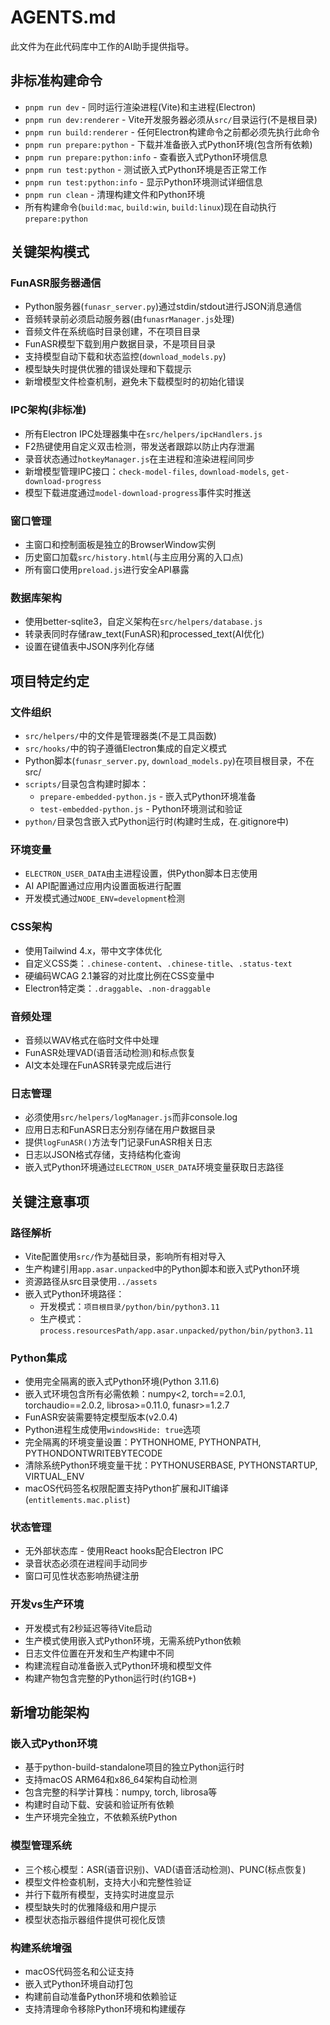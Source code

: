 # AGENTS.md

此文件为在此代码库中工作的AI助手提供指导。

## 非标准构建命令

- `pnpm run dev` - 同时运行渲染进程(Vite)和主进程(Electron)
- `pnpm run dev:renderer` - Vite开发服务器必须从`src/`目录运行(不是根目录)
- `pnpm run build:renderer` - 任何Electron构建命令之前都必须先执行此命令
- `pnpm run prepare:python` - 下载并准备嵌入式Python环境(包含所有依赖)
- `pnpm run prepare:python:info` - 查看嵌入式Python环境信息
- `pnpm run test:python` - 测试嵌入式Python环境是否正常工作
- `pnpm run test:python:info` - 显示Python环境测试详细信息
- `pnpm run clean` - 清理构建文件和Python环境
- 所有构建命令(`build:mac`, `build:win`, `build:linux`)现在自动执行`prepare:python`

## 关键架构模式

### FunASR服务器通信
- Python服务器(`funasr_server.py`)通过stdin/stdout进行JSON消息通信
- 音频转录前必须启动服务器(由`funasrManager.js`处理)
- 音频文件在系统临时目录创建，不在项目目录
- FunASR模型下载到用户数据目录，不是项目目录
- 支持模型自动下载和状态监控(`download_models.py`)
- 模型缺失时提供优雅的错误处理和下载提示
- 新增模型文件检查机制，避免未下载模型时的初始化错误

### IPC架构(非标准)
- 所有Electron IPC处理器集中在`src/helpers/ipcHandlers.js`
- F2热键使用自定义双击检测，带发送者跟踪以防止内存泄漏
- 录音状态通过`hotkeyManager.js`在主进程和渲染进程间同步
- 新增模型管理IPC接口：`check-model-files`, `download-models`, `get-download-progress`
- 模型下载进度通过`model-download-progress`事件实时推送

### 窗口管理
- 主窗口和控制面板是独立的BrowserWindow实例
- 历史窗口加载`src/history.html`(与主应用分离的入口点)
- 所有窗口使用`preload.js`进行安全API暴露

### 数据库架构
- 使用better-sqlite3，自定义架构在`src/helpers/database.js`
- 转录表同时存储raw_text(FunASR)和processed_text(AI优化)
- 设置在键值表中JSON序列化存储

## 项目特定约定

### 文件组织
- `src/helpers/`中的文件是管理器类(不是工具函数)
- `src/hooks/`中的钩子遵循Electron集成的自定义模式
- Python脚本(`funasr_server.py`, `download_models.py`)在项目根目录，不在src/
- `scripts/`目录包含构建时脚本：
  - `prepare-embedded-python.js` - 嵌入式Python环境准备
  - `test-embedded-python.js` - Python环境测试和验证
- `python/`目录包含嵌入式Python运行时(构建时生成，在.gitignore中)

### 环境变量
- `ELECTRON_USER_DATA`由主进程设置，供Python脚本日志使用
- AI API配置通过应用内设置面板进行配置
- 开发模式通过`NODE_ENV=development`检测

### CSS架构
- 使用Tailwind 4.x，带中文字体优化
- 自定义CSS类：`.chinese-content`、`.chinese-title`、`.status-text`
- 硬编码WCAG 2.1兼容的对比度比例在CSS变量中
- Electron特定类：`.draggable`、`.non-draggable`

### 音频处理
- 音频以WAV格式在临时文件中处理
- FunASR处理VAD(语音活动检测)和标点恢复
- AI文本处理在FunASR转录完成后进行

### 日志管理
- 必须使用`src/helpers/logManager.js`而非console.log
- 应用日志和FunASR日志分别存储在用户数据目录
- 提供`logFunASR()`方法专门记录FunASR相关日志
- 日志以JSON格式存储，支持结构化查询
- 嵌入式Python环境通过`ELECTRON_USER_DATA`环境变量获取日志路径

## 关键注意事项

### 路径解析
- Vite配置使用`src/`作为基础目录，影响所有相对导入
- 生产构建引用`app.asar.unpacked`中的Python脚本和嵌入式Python环境
- 资源路径从src目录使用`../assets`
- 嵌入式Python环境路径：
  - 开发模式：`项目根目录/python/bin/python3.11`
  - 生产模式：`process.resourcesPath/app.asar.unpacked/python/bin/python3.11`

### Python集成
- 使用完全隔离的嵌入式Python环境(Python 3.11.6)
- 嵌入式环境包含所有必需依赖：numpy<2, torch==2.0.1, torchaudio==2.0.2, librosa>=0.11.0, funasr>=1.2.7
- FunASR安装需要特定模型版本(v2.0.4)
- Python进程生成使用`windowsHide: true`选项
- 完全隔离的环境变量设置：PYTHONHOME, PYTHONPATH, PYTHONDONTWRITEBYTECODE
- 清除系统Python环境变量干扰：PYTHONUSERBASE, PYTHONSTARTUP, VIRTUAL_ENV
- macOS代码签名权限配置支持Python扩展和JIT编译(`entitlements.mac.plist`)

### 状态管理
- 无外部状态库 - 使用React hooks配合Electron IPC
- 录音状态必须在进程间手动同步
- 窗口可见性状态影响热键注册

### 开发vs生产环境
- 开发模式有2秒延迟等待Vite启动
- 生产模式使用嵌入式Python环境，无需系统Python依赖
- 日志文件位置在开发和生产构建中不同
- 构建流程自动准备嵌入式Python环境和模型文件
- 构建产物包含完整的Python运行时(约1GB+)

## 新增功能架构

### 嵌入式Python环境
- 基于python-build-standalone项目的独立Python运行时
- 支持macOS ARM64和x86_64架构自动检测
- 包含完整的科学计算栈：numpy, torch, librosa等
- 构建时自动下载、安装和验证所有依赖
- 生产环境完全独立，不依赖系统Python

### 模型管理系统
- 三个核心模型：ASR(语音识别)、VAD(语音活动检测)、PUNC(标点恢复)
- 模型文件检查机制，支持大小和完整性验证
- 并行下载所有模型，支持实时进度显示
- 模型缺失时的优雅降级和用户提示
- 模型状态指示器组件提供可视化反馈

### 构建系统增强
- macOS代码签名和公证支持
- 嵌入式Python环境自动打包
- 构建前自动准备Python环境和依赖验证
- 支持清理命令移除Python环境和构建缓存